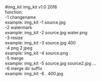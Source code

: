 #img_kit
img_kit v1.0 2016<br>
function:<br>
-1 changename<br>
example: img_kit -1 source.jpg<br>
-2 watermark<br>
example: img_kit -2 source.jpg water.png<br>
-3 resize<br>
example: img_kit -3 source.jpg 400<br>
-4 png 2 jpeg<br>
example: img_kit -4 source.png<br>
-5 merge<br>
example: img_kit -5 source.jpg source2.jpg ...<br>
-6 merge dir suffix<br>
example: img_kit -6 . 400.jpg<br>
